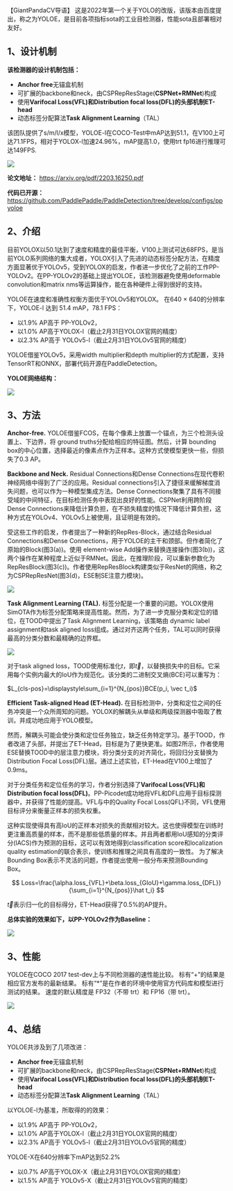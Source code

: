 ﻿﻿【GiantPandaCV导语】 这是2022年第一个关于YOLO的改版，该版本由百度提出，称之为YOLOE，是目前各项指标sota的工业目检测器，性能sota且部署相对友好。

## 1、设计机制

**该检测器的设计机制包括：**

 - **Anchor free**无锚盒机制
 - 可扩展的backbone和neck，由CSPRepResStage(**CSPNet+RMNet**)构成
 - 使用**Varifocal Loss(VFL)**和**Distribution focal loss(DFL)**的头部机制**ET-head** 
 - 动态标签分配算法**Task Alignment Learning**（TAL）

该团队提供了s/m/l/x模型，YOLOE-l在COCO-Test中mAP达到51.1，在V100上可达71.1FPS，相对于YOLOX-l加速24.96%，mAP提高1.0，使用trt fp16进行推理可达149FPS.

![](https://img-blog.csdnimg.cn/8375b0851ed04a7d8a76708088e260c5.png?x-oss-process=image/watermark,type_d3F5LXplbmhlaQ,shadow_50,text_Q1NETiBAcG9nZ18=,size_20,color_FFFFFF,t_70,g_se,x_16)

**论文地址：** https://arxiv.org/pdf/2203.16250.pdf

**代码已开源：** https://github.com/PaddlePaddle/PaddleDetection/tree/develop/configs/ppyoloe 

## 2、介绍

目前YOLOX以50.1达到了速度和精度的最佳平衡，V100上测试可达68FPS，是当前YOLO系列网络的集大成者，YOLOX引入了先进的动态标签分配方法，在精度方面显著优于YOLOv5，受到YOLOX的启发，作者进一步优化了之前的工作PP-YOLOv2。在PP-YOLOv2的基础上提出YOLOE，该检测器避免使用deformable convolution和matrix nms等运算操作，能在各种硬件上得到很好的支持。

YOLOE在速度和准确性权衡方面优于YOLOv5和YOLOX。 在640 × 640的分辨率下，YOLOE-l 达到 51.4 mAP，78.1 FPS：

 - 以1.9% AP高于 PP-YOLOv2，
 - 以1.0% AP高于YOLOX-l（截止2月31日YOLOX官网的精度）
 - 以2.3% AP高于 YOLOv5-l（截止2月31日YOLOv5官网的精度）

YOLOE借鉴YOLOv5，采用width multiplier和depth multiplier的方式配置，支持TensorRT和ONNX，部署代码开源在PaddleDetection。

**YOLOE网络结构：**

![](https://img-blog.csdnimg.cn/9e6364d41c5c462d8124a7a2464d6396.png?x-oss-process=image/watermark,type_d3F5LXplbmhlaQ,shadow_50,text_Q1NETiBAcG9nZ18=,size_20,color_FFFFFF,t_70,g_se,x_16)


##  3、方法
**Anchor-free.** YOLOE借鉴FCOS，在每个像素上放置一个锚点，为三个检测头设置上、下边界，将 ground truths分配给相应的特征图。然后，计算 bounding box的中心位置，选择最近的像素点作为正样本。这种方式使模型更快一些，但损失了0.3 AP。

**Backbone and Neck.**  Residual Connections和Dense Connections在现代卷积神经网络中得到了广泛的应用。Residual connections引入了捷径来缓解梯度消失问题，也可以作为一种模型集成方法。Dense Connections聚集了具有不同接受域的中间特征，在目标检测任务中表现出良好的性能。CSPNet利用跨阶段Dense Connections来降低计算负担，在不损失精度的情况下降低计算负担，这种方式在YOLOv4、YOLOv5上被使用，且证明是有效的。

受这些工作的启发，作者提出了一种新的RepRes-Block，通过结合Residual Connections和Dense Connections，用于YOLOE的主干和颈部。但作者简化了原始的Block(图3(a))。使用 element-wise Add操作来替换连接操作(图3(b))，这两个操作在某种程度上近似于RMNet。因此，在推理阶段，可以重新参数化为RepResBlock(图3(c))。作者使用RepResBlock构建类似于ResNet的网络，称之为CSPRepResNet(图3(d)，ESE制SE注意力模块)。

![](https://img-blog.csdnimg.cn/e36b7f785211463c837fe585e3c53ad7.png?x-oss-process=image/watermark,type_d3F5LXplbmhlaQ,shadow_50,text_Q1NETiBAcG9nZ18=,size_20,color_FFFFFF,t_70,g_se,x_16)

**Task Alignment Learning (TAL).**  标签分配是一个重要的问题。YOLOX使用SimOTA作为标签分配策略来提高性能。然而，为了进一步克服分类和定位的错位，在TOOD中提出了Task Alignment Learning，该策略由 dynamic label assignment和task aligned loss组成。通过对齐这两个任务，TAL可以同时获得最高的分类分数和最精确的边界框。

![](https://img-blog.csdnimg.cn/79919f626c464e51aa46b6e4f3ca55a5.png?x-oss-process=image/watermark,type_d3F5LXplbmhlaQ,shadow_50,text_Q1NETiBAcG9nZ18=,size_20,color_FFFFFF,t_70,g_se,x_16)

对于task aligned loss，TOOD使用标准化$t$，即$\vec t$，以替换损失中的目标。它采用每个实例内最大的IoU作为规范化。该分类的二进制交叉熵(BCE)可以重写为：

$L_{cls-pos}=\displaystyle\sum_{i=1}^{N_{pos}}BCE(p_i, \vec t_i)$

**Efficient Task-aligned Head (ET-Head).**  在目标检测中，分类和定位之间的任务冲突是一个众所周知的问题。YOLOX的解耦头从单级和两级探测器中吸取了教训，并成功地应用于YOLO模型。

然而，解耦头可能会使分类和定位任务独立，缺乏任务特定学习。基于TOOD，作者改进了头部，并提出了ET-Head，目标是为了更快更准。如图2所示，作者使用ESE替换TOOD中的层注意力模块，将分类分支的对齐简化，将回归分支替换为Distribution Focal Loss(DFL)层。通过上述实验，ET-Head在V100上增加了0.9ms。

对于分类任务和定位任务的学习，作者分别选择了**Varifocal Loss(VFL)**和**Distribution focal loss(DFL)**。PP-Picodet成功地将VFL和DFL应用于目标探测器中，并获得了性能的提高。VFL与中的Quality Focal Loss(QFL)不同，VFL使用目标评分来衡量正样本的损失权重。

这种实现使得具有高IoU的正样本对损失的贡献相对较大。这也使得模型在训练时更注重高质量的样本，而不是那些低质量的样本。并且两者都用IoU感知的分类评分(IACS)作为预测的目标，这可以有效地得到classification score和localization quality estimation的联合表示，使训练和推理之间具有高度的一致性。
为了解决Bounding Box表示不灵活的问题，作者提出使用一般分布来预测Bounding Box。

$$
Loss=\frac{\alpha.loss_{VFL}+\beta.loss_{GIoU}+\gamma.loss_{DFL}}{\sum_{i=1}^{N_{pos}}\hat t_i}
$$

$\vec t$表示归一化的目标得分，ET-Head获得了0.5%的AP提升。

**总体实验的效果如下，以PP-YOLOv2作为Baseline：**

![](https://img-blog.csdnimg.cn/6b3404f185424d40917de7dc71c831a2.png)

## 3、性能
YOLOE在COCO 2017 test-dev上与不同检测器的速性能比较。 标有“+”的结果是相应官方发布的最新结果。 标有“*”是在作者的环境中使用官方代码库和模型进行测试的结果。 速度的默认精度是 FP32（不带 trt）和 FP16（带 trt）。 

![](https://img-blog.csdnimg.cn/dbd41a92906749b2b725fd246434b9fc.png?x-oss-process=image/watermark,type_d3F5LXplbmhlaQ,shadow_50,text_Q1NETiBAcG9nZ18=,size_20,color_FFFFFF,t_70,g_se,x_16)

## 4、总结
YOLOE共涉及到了几项改进：

 - **Anchor free**无锚盒机制
 - 可扩展的backbone和neck，由CSPRepResStage(**CSPNet+RMNet**)构成
 - 使用**Varifocal Loss(VFL)**和**Distribution focal loss(DFL)**的头部机制**ET-head** 
 - 动态标签分配算法**Task Alignment Learning**（TAL）

 以YOLOE-l为基准，所取得的的效果：
 
 - 以1.9% AP高于 PP-YOLOv2，
 - 以1.0% AP高于YOLOX-l（截止2月31日YOLOX官网的精度）
 - 以2.3% AP高于 YOLOv5-l（截止2月31日YOLOv5官网的精度）

YOLOE-X在640分辨率下mAP达到52.2%

 - 以0.7% AP高于YOLOX-X（截止2月31日YOLOX官网的精度）
 - 以1.5% AP高于 YOLOv5-X（截止2月31日YOLOv5官网的精度）

